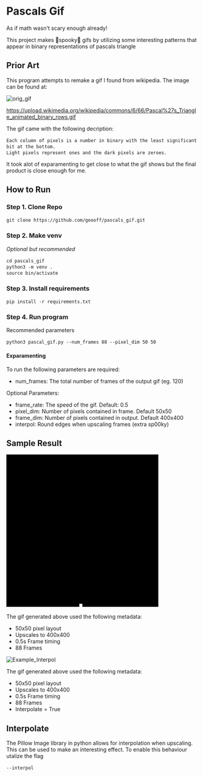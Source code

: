 # Pascals Gif
As if math wasn't scary enough already!

This project makes 👻spooky👻 gifs by utilizing some interesting patterns that appear in binary representations of pascals triangle

## Prior Art
This program attempts to remake a gif I found from wikipedia.
The image can be found at:

![orig_gif](https://upload.wikimedia.org/wikipedia/commons/6/66/Pascal%27s_Triangle_animated_binary_rows.gif)

https://upload.wikimedia.org/wikipedia/commons/6/66/Pascal%27s_Triangle_animated_binary_rows.gif

The gif came with the following decription:

```Each frame represents a row in Pascal's triangle.
Each column of pixels is a number in binary with the least significant bit at the bottom.
Light pixels represent ones and the dark pixels are zeroes.
```

It took alot of exparamenting to get close to what the gif shows but the final product is close enough for me.

## How to Run

### Step 1. Clone Repo
```
git clone https://github.com/geooff/pascals_gif.git
```

### Step 2. Make venv
_Optional but recommended_
``` 
cd pascals_gif
python3 -m venv .
source bin/activate
```

### Step 3. Install requirements
```
pip install -r requirements.txt
```

### Step 4. Run program
Recommended parameters
```
python3 pascal_gif.py --num_frames 88 --pixel_dim 50 50
```

#### Exparamenting
To run the following parameters are required:
* num_frames: The total number of frames of the output gif (eg. 120)

Optional Parameters:
* frame_rate: The speed of the gif. Default: 0.5
* pixel_dim: Number of pixels contained in frame. Default 50x50
* frame_dim: Number of pixels contained in output. Default 400x400
* interpol: Round edges when upscaling frames (extra sp00ky)

## Sample Result

![Example](README_resources/pascals_triangle_88.gif)

The gif generated above used the following metadata:
* 50x50 pixel layout
* Upscales to 400x400
* 0.5s Frame timing
* 88 Frames

![Example_Interpol](README_resources/pascals_triangle_88_interpol.gif)

The gif generated above used the following metadata:
* 50x50 pixel layout
* Upscales to 400x400
* 0.5s Frame timing
* 88 Frames
* Interpolate = True

## Interpolate

The Pillow Image library in python allows for interpolation when upscaling. This can be used to make an interesting effect. To enable this behaviour utalize the flag
```
--interpol
```